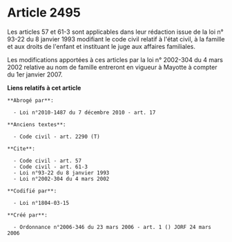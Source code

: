 # Article 2495

Les articles 57 et 61-3 sont applicables dans leur rédaction issue de la loi n° 93-22 du 8 janvier 1993 modifiant le code
civil relatif à l'état civil, à la famille et aux droits de l'enfant et instituant le juge aux affaires familiales. 

Les modifications apportées à ces articles par la loi n° 2002-304 du 4 mars 2002 relative au nom de famille entreront en
vigueur à Mayotte à compter du 1er janvier 2007.

**Liens relatifs à cet article**

	**Abrogé par**:

	  - Loi n°2010-1487 du 7 décembre 2010 - art. 17

	**Anciens textes**:

	  - Code civil - art. 2290 (T)

	**Cite**:

	  - Code civil - art. 57
	  - Code civil - art. 61-3
	  - Loi n°93-22 du 8 janvier 1993
	  - Loi n°2002-304 du 4 mars 2002

	**Codifié par**:

	  - Loi n°1804-03-15

	**Créé par**:

	  - Ordonnance n°2006-346 du 23 mars 2006 - art. 1 () JORF 24 mars 2006
